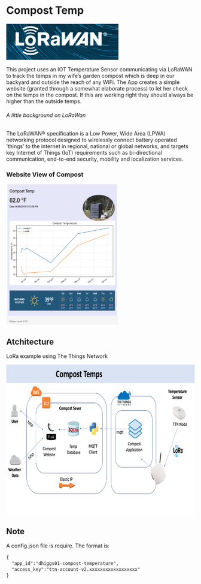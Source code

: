 # Compost Temp
<img src="./docs/lora.png"  height="96" width="300"/>

This project uses an IOT Temperature Sensor communicating via LoRaWAN
to track the temps in my wife’s garden compost which is deep in our
backyard and outside the reach of any WiFi. The App creates a simple
website (granted through a somewhat elaborate process) to let her check
on the temps in the compost. If this are working right they should
always be higher than the outside temps.


###### A little background on LoRaWan
The LoRaWAN® specification is a Low Power, Wide Area (LPWA) networking
protocol designed to wirelessly connect battery operated ‘things’ to
the internet in regional, national or global networks, and targets key
Internet of Things (IoT) requirements such as bi-directional
communication, end-to-end security, mobility and localization services.


### Website View of Compost

<img src="./docs/Screen_Shot.png"  height="375" width="300"/>

## Atchitecture
LoRa example using The Things Network

<img src="./docs/Architecture.png" height="400" width="600"/>



## Note
A config.json file is require. The format is:

```
{
  "app_id":"dhiggs01-compost-temperature",
  "access_key":"ttn-account-v2.xxxxxxxxxxxxxxxxxx"
}
```

